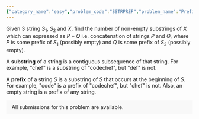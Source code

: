 ```yaml
---
{"category_name":"easy","problem_code":"SSTRPREF","problem_name":"Prefix as a Substring","problemComponents":{"constraints":"- $1 \\leq T \\leq 10^5$\n- $1 \\leq |X|, |S_1|, |S_2| \\leq 10^6$\n- Sum of $|X|$ over all test cases doesn\u0027t exceed $10^6$.\n- Sum of $|S_1|$ over all test cases doesn\u0027t exceed $10^6$.\n- Sum of $|S_2|$ over all test cases doesn\u0027t exceed $10^6$.","constraintsState":true,"subtasks":"","subtasksState":true,"inputFormat":"- First line of the input contains $T$, the number of test cases. Then the test cases follow.\n- Each test case contains three lines, string $S_1$ in the first line, string $S_2$ in the second line and string $X$ in the third line. All strings consist of only lowercase Latin letters.\n","inputFormatState":true,"outputFormat":"For each test case, print a single line containing one integer denoting the number of substrings of $X$ that satisfy the above conditions.","outputFormatState":true,"sampleTestCases":{"0":{"id":1,"input":"3\nab\nbc\nabc\naa\nbb\nab\naab\nacb\nbcaabacbc","output":"5\n3\n10","explanation":"**Test case 1:**\n\nThere are 6 substrings of $X = abc$ namely $[a, b, c, ab, bc, abc]$.\n\n- Observe that $a$ is a prefix of $S_1 = ab$ and an empty string is a prefix of $S_2 = bc$. By concatenating them, we get the string $a$.\n- Now an empty string is a prefix of $S_1$ and $b$ is a prefix of $S_2$. And by concatenating them, we get the string $b$.\n- Observe that there is no prefix of $S_1$ starting with $c$ and also no prefix of $S_2$ starting with $c$. So we cannot express the string $c$ as a concatenation of prefixes.\n- The string $ab$ is a prefix of $S_1$ and an empty string is a prefix of $S_2$. And by concatenation, we get $ab$.\n- Similarly, an empty string is a prefix of $S_1$ and $bc$ is a prefix of $S_2$. And by concatenating them, we get $bc$.\n- Finally, by taking the prefix $a$ of $S_1$ and the prefix $bc$ of $S_2$, we get $abc$ when we concatenate them.\n\nSo all substrings of $X$ except for the substring $c$ can be expressed as a concatenation of some prefix of $S_1$ and some prefix of $S_2$. Therefore, the answer for this test case is $5$.\n\n\n**Test case 2:**\n\n\nThere are 3 substrings of $X = ab$ namely $[a, b, ab]$.\n\n- Observe that $a$ is a prefix of $S_1 = aa$ and an empty string is a prefix of $S_2 = bb$. By concatenating them, we get the string $a$.\n- An empty string is a prefix of $S_1$ and $b$ is a prefix of $S_2$. And by concatenating them, we get the string $b$.\n- Finally, by taking the prefix $a$ of $S_1$ and the prefix $b$ of $S_2$, we get $ab$ when we concatenate them.\n\nSo all substrings of $X$ can be expressed as a concatenation of some prefix of $S_1$ and some prefix of $S_2$. Therefore, the answer for this test case is $3$.","isDeleted":false}}},"video_editorial_url":"https://youtu.be/Rw5xRzTlMjM","languages_supported":{"0":"CPP14","1":"C","2":"JAVA","3":"PYTH 3.6","4":"CPP17","5":"PYTH","6":"PYP3","7":"CS2","8":"ADA","9":"PYPY","10":"TEXT","11":"PAS fpc","12":"NODEJS","13":"RUBY","14":"PHP","15":"GO","16":"HASK","17":"TCL","18":"PERL","19":"SCALA","20":"LUA","21":"kotlin","22":"BASH","23":"JS","24":"LISP sbcl","25":"rust","26":"PAS gpc","27":"BF","28":"CLOJ","29":"R","30":"D","31":"CAML","32":"FORT","33":"ASM","34":"swift","35":"FS","36":"WSPC","37":"LISP clisp","38":"SQL","39":"SCM guile","40":"PERL6","41":"ERL","42":"CLPS","43":"ICK","44":"NICE","45":"PRLG","46":"ICON","47":"COB","48":"SCM chicken","49":"PIKE","50":"SCM qobi","51":"ST","52":"SQLQ","53":"NEM"},"max_timelimit":1,"source_sizelimit":50000,"problem_author":"suryaprak_adm","problem_tester":"","date_added":"23-09-2021","tags":{"0":"greedy","1":"medium","2":"range","3":"start13","4":"suryaprak_adm","5":"z"},"problem_difficulty_level":"Unavailable","best_tag":"Z Algorithm","editorial_url":"https://discuss.codechef.com/problems/SSTRPREF","time":{"view_start_date":1632663002,"submit_start_date":1632663002,"visible_start_date":1632663002,"end_date":1735669800},"is_direct_submittable":false,"problemDiscussURL":"https://discuss.codechef.com/search?q=SSTRPREF","is_proctored":false,"visitedContests":{},"layout":"problem"}
---
```

Given $3$ string $S_1$, $S_2$ and $X$, find the number of non-empty substrings of $X$ which can expressed as $P + Q$ i.e. concatenation of strings $P$ and $Q$, where $P$ is some prefix of $S_1$ (possibly empty) and $Q$ is some prefix of $S_2$ (possibly empty).



A **substring** of a string is a contiguous subsequence of that string. For example, "chef" is a substring of "codechef", but "def" is not.


A **prefix** of a string $S$ is a substring of $S$ that occurs at the beginning of $S$. For example, "code" is a prefix of "codechef", but "chef" is not. Also, an empty string is a prefix of any string.
<aside style='background: #f8f8f8;padding: 10px 15px;'><div>All submissions for this problem are available.</div></aside>
